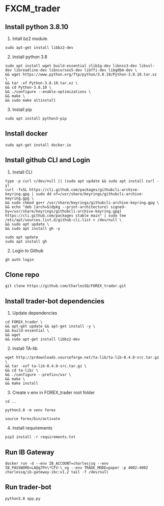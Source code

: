 # FXCM_trader

## Install python 3.8.10

1. Intall bz2 module.

```
sudo apt-get install libbz2-dev
```

2. Install python 3.8

```
sudo apt install wget build-essential zlib1g-dev libnss3-dev libssl-dev libreadline-dev libncurses5-dev libffi-dev libgdbm-dev \
&& wget https://www.python.org/ftp/python/3.8.10/Python-3.8.10.tar.xz \
&& tar -xf Python-3.8.10.tar.xz \
&& cd Python-3.8.10 \
&& ./configure --enable-optimizations \
&& make \
&& sudo make altinstall
```

3. Install pip

```
sudo apt install python3-pip
```

## Install docker

```
sudo apt-get install docker.io
```

## Install github CLI and Login

1. Install CLI

```
type -p curl >/dev/null || (sudo apt update && sudo apt install curl -y)
curl -fsSL https://cli.github.com/packages/githubcli-archive-keyring.gpg | sudo dd of=/usr/share/keyrings/githubcli-archive-keyring.gpg \
&& sudo chmod go+r /usr/share/keyrings/githubcli-archive-keyring.gpg \
&& echo "deb [arch=$(dpkg --print-architecture) signed-by=/usr/share/keyrings/githubcli-archive-keyring.gpg] https://cli.github.com/packages stable main" | sudo tee /etc/apt/sources.list.d/github-cli.list > /dev/null \
&& sudo apt update \
&& sudo apt install gh -y
```

```
sudo apt update
sudo apt install gh
```

2. Login to Github

```
gh auth login
```

## Clone repo

```
git clone https://github.com/CharlesSQ/FOREX_trader.git
```

## Install trader-bot dependencies

1. Update dependencies

```
cd FOREX_trader \
&& apt-get update && apt-get install -y \
&& build-essential \
&& wget
&& sudo apt-get install libbz2-dev
```

2. Install TA-lib

```
wget http://prdownloads.sourceforge.net/ta-lib/ta-lib-0.4.0-src.tar.gz \
&& tar -xvf ta-lib-0.4.0-src.tar.gz \
&& cd ta-lib/ \
&& ./configure --prefix=/usr \
&& make \
&& make install
```

3. Create v env in FOREX_trader root folder

```
cd ..
```

```
python3.8 -m venv forex
```

```
source forex/bin/activate
```

4. Install requirements

```
pip3 install -r requirements.txt
```

## Run IB Gateway

```
docker run -d --env IB_ACCOUNT=charlesjsq --env IB_PASSWORD=LA@q7Pn\*CFV-\_vg --env TRADE_MODE=paper -p 4002:4002 charlessq/ib-gateway-ibc:v1.2 tail -f /dev/null
```

## Run trader-bot

```
python3.8 app.py
```
